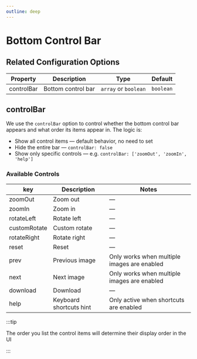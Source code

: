 ```yaml
---
outline: deep
---
```


# Bottom Control Bar

## Related Configuration Options

| Property     | Description       | Type     | Default      |
|--------------|-------------------|----------|--------------|
| controlBar   | Bottom control bar | `array` or `boolean` | `boolean` |

## controlBar

We use the `controlBar` option to control whether the bottom control bar appears and what order its items appear in. The logic is:

- Show all control items — default behavior, no need to set
- Hide the entire bar — `controlBar: false`
- Show only specific controls — e.g. `controlBar: ['zoomOut', 'zoomIn', 'help']`

### Available Controls

| key           | Description           | Notes                   |
|---------------|------------------------|--------------------------|
| zoomOut       | Zoom out               | —                        |
| zoomIn        | Zoom in                | —                        |
| rotateLeft    | Rotate left            | —                        |
| customRotate  | Custom rotate          | —                        |
| rotateRight   | Rotate right           | —                        |
| reset         | Reset                  | —                        |
| prev          | Previous image         | Only works when multiple images are enabled |
| next          | Next image             | Only works when multiple images are enabled |
| download      | Download               | —                        |
| help          | Keyboard shortcuts hint| Only active when shortcuts are enabled |

:::tip

The order you list the control items will determine their display order in the UI

:::